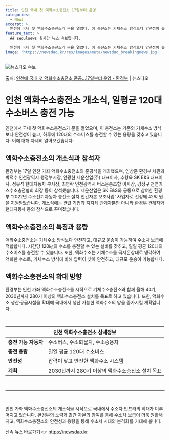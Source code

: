 ```yaml
---
title: 인천 국내 첫 액화수소충전소 17일부터 운영
categories:
  - News
excerpt: >
  인천에 국내 첫 액화수소충전소가 문을 열었다. 이 충전소는 기체수소 방식보다 안전성이 높고 하루 평균 120…
feature_text: >
  ## seoulnews 실시간 뉴스 속보입니다.

  인천에 국내 첫 액화수소충전소가 문을 열었다. 이 충전소는 기체수소 방식보다 안전성이 높고 하루 평균 120…
image: 'https://newsdao.kr/res/images/meta/newsdao_breakingnews.jpg'
---
```


![뉴스다오 속보](https://newsdao.kr/res/images/meta/newsdao_breakingnews.jpg)

<p>출처: <a href="https://newsdao.kr/3608" rel="dofollow">인천에 국내 첫 액화수소충전소 준공…17일부터 운영 - 환경부</a> | 뉴스다오</p>

<h1 data-ke-size="size26"><b>인천 액화수소충전소 개소식, 일평균 120대 수소버스 충전 가능</b></h1>
<p data-ke-size="size16">인천에서 국내 첫 액화수소충전소가 문을 열었으며, 이 충전소는 기존의 기체수소 방식보다 안전성이 높고, 하루에 120대의 수소버스를 충전할 수 있는 용량을 갖추고 있습니다. 이에 대해 자세히 알아보겠습니다.</p>

<h2 data-ke-size="size22">액화수소충전소의 개소식과 참석자</h2>
<p data-ke-size="size16">환경부는 17일 인천 가좌 액화수소충전소의 준공식을 개최했으며, 임상준 환경부 차관과 박덕수 인천광역시 행정부시장, 안광현 세운산업(주) 대표이사, 추형욱 SK E&S 대표이사, 정유석 현대자동차 부사장, 최영락 인천광역시 버스운송조합 이사장, 강정구 천연가스수소충전협회 회장 등이 참석했습니다. 세운산업은 SK E&S와 공동으로 참여한 환경부 '2022년 수소전기자동차 충전소 설치 민간자본 보조사업' 사업자로 선정돼 42억 원을 지원받았습니다. 개소식에는 관련 기업과 지자체 관계자뿐만 아니라 환경부 관계자와 현대자동차 등의 참석으로 꾸며졌습니다.</p>

<h2 data-ke-size="size22">액화수소충전소의 특징과 용량</h2>
<p data-ke-size="size16">액화수소충전소는 기체수소 방식보다 안전하고, 대규모 운송이 가능하여 수소차 보급에 적합합니다. 시간당 120㎏의 수소를 충전할 수 있는 설비를 갖추고, 일일 평균 120대의 수소버스를 충전할 수 있습니다. 또한, 액화수소는 기체수소를 극저온상태로 냉각하여 액화한 수소로, 기체수소 방식에 비해 압력이 낮아 안전하고, 대규모 운송이 가능합니다.</p>

<h2 data-ke-size="size22">액화수소충전소의 확대 방향</h2>
<p data-ke-size="size16">환경부는 인천 가좌 액화수소충전소를 시작으로 기체수소충전소와 함께 올해 40기, 2030년까지 280기 이상의 액화수소충전소 설치를 목표로 하고 있습니다. 또한, 액화수소 생산·공급시설을 확대해 국내에서 생산 가능한 액화수소의 양을 증가시킬 계획입니다.</p>

<p data-ke-size="size16">&nbsp;</p>
<table>
	<thead>
		<tr>
			<th colspan="2" style="text-align: center; height: 17px;"><b>인천 액화수소충전소 상세정보</b></th>
		</tr>
	</thead>
	<tbody>
		<tr>
			<td style="text-align: left; height: 17px;"><b>충전 가능 자동차</b></td>
			<td style="text-align: left; height: 17px;">수소버스, 수소화물차, 수소승용차</td>
		</tr>
		<tr>
			<td style="text-align: left; height: 17px;"><b>충전 용량</b></td>
			<td style="text-align: left; height: 17px;">일일 평균 120대 수소버스</td>
		</tr>
		<tr>
			<td style="text-align: left; height: 17px;"><b>안전성</b></td>
			<td style="text-align: left; height: 17px;">압력이 낮고 안전한 액화수소 시스템</td>
		</tr>
		<tr>
			<td style="text-align: left; height: 17px;"><b>계획</b></td>
			<td style="text-align: left; height: 17px;">2030년까지 280기 이상의 액화수소충전소 설치 목표</td>
		</tr>
	</tbody>
</table>
<p data-ke-size="size16">&nbsp;</p>
<hr>
<p data-ke-size="size16">&nbsp;</p>

<p data-ke-size="size16">인천 가좌 액화수소충전소의 개소식을 시작으로 국내에서 수소차 인프라의 확대가 이루어지고 있습니다. 환경부의 노력과 민간 자본의 참여를 통해 수소차 보급이 더욱 원활해지고, 액화수소충전소의 안전성과 용량을 통해 수소차 시대의 본격화를 기대해 봅니다.</p> 

신속 뉴스 바로가기 👉 <a href="https://newsdao.kr" rel="dofollow">https://newsdao.kr</a>


